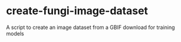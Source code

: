 # create-fungi-image-dataset
A script to create an image dataset from a GBIF download for training models
